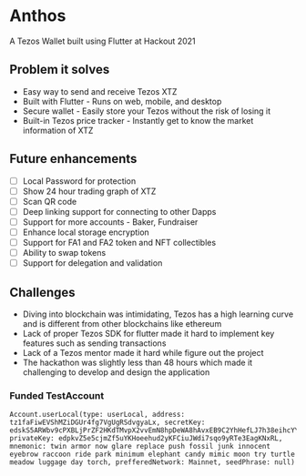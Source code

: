 # Anthos

A Tezos Wallet built using Flutter at Hackout 2021

## Problem it solves

- Easy way to send and receive Tezos XTZ
- Built with Flutter - Runs on web, mobile, and desktop
- Secure wallet - Easily store your Tezos without the risk of losing it
- Built-in Tezos price tracker - Instantly get to know the market information of XTZ

## Future enhancements

- [ ] Local Password for protection
- [ ] Show 24 hour trading graph of XTZ
- [ ] Scan QR code
- [ ] Deep linking support for connecting to other Dapps
- [ ] Support for more accounts - Baker, Fundraiser
- [ ] Enhance local storage encryption
- [ ] Support for FA1 and FA2 token and NFT collectibles
- [ ] Ability to swap tokens
- [ ] Support for delegation and validation

## Challenges

- Diving into blockchain was intimidating, Tezos has a high learning curve and is different from other blockchains like ethereum
- Lack of proper Tezos SDK for flutter made it hard to implement key features such as sending transactions
- Lack of a Tezos mentor made it hard while figure out the project
- The hackathon was slightly less than 48 hours which made it challenging to develop and design the application

### Funded TestAccount

```
Account.userLocal(type: userLocal, address: tz1faFiwEVShMZiDGUr4fg7VgUgRSdvgyaLx, secretKey: edskS5ARWbv9cPXBLjPrZF2HKdTMvpX2vvEmN8hpDeWA8hAvxEB9C2YhHefLJ7h38eihcYYfoP9V7MokbicESTiLjTMtyZ9tzo, privateKey: edpkvZ5e5cjmZf5uYKHoeehud2yKFCiuJWdi7sqo9yRTe3EagKNxRL, mnemonic: twin armor now glare replace push fossil junk innocent eyebrow raccoon ride park minimum elephant candy mimic moon try turtle meadow luggage day torch, prefferedNetwork: Mainnet, seedPhrase: null)

```

